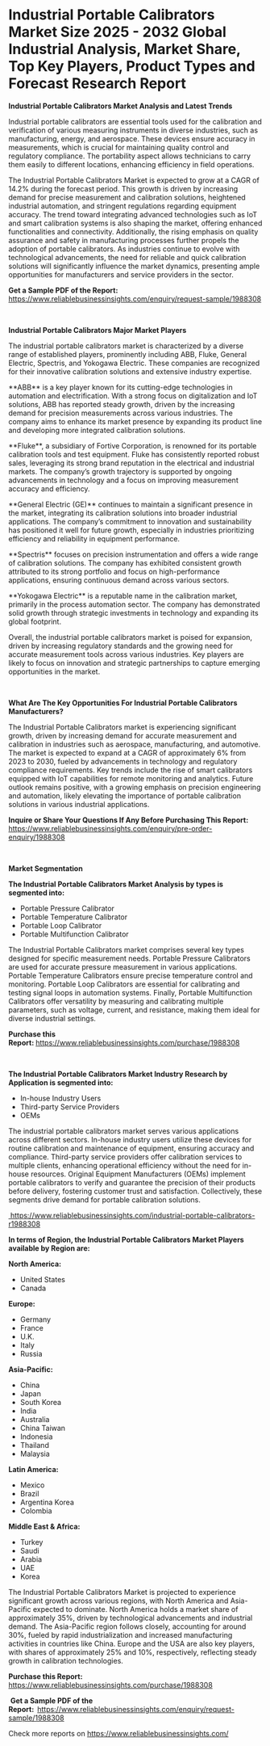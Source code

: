 <p><h1>Industrial Portable Calibrators Market Size 2025 - 2032 Global Industrial Analysis, Market Share, Top Key Players, Product Types and Forecast Research Report</h1></p><p><strong>Industrial Portable Calibrators Market Analysis and Latest Trends</strong></p>
<p><p>Industrial portable calibrators are essential tools used for the calibration and verification of various measuring instruments in diverse industries, such as manufacturing, energy, and aerospace. These devices ensure accuracy in measurements, which is crucial for maintaining quality control and regulatory compliance. The portability aspect allows technicians to carry them easily to different locations, enhancing efficiency in field operations.</p><p>The Industrial Portable Calibrators Market is expected to grow at a CAGR of 14.2% during the forecast period. This growth is driven by increasing demand for precise measurement and calibration solutions, heightened industrial automation, and stringent regulations regarding equipment accuracy. The trend toward integrating advanced technologies such as IoT and smart calibration systems is also shaping the market, offering enhanced functionalities and connectivity. Additionally, the rising emphasis on quality assurance and safety in manufacturing processes further propels the adoption of portable calibrators. As industries continue to evolve with technological advancements, the need for reliable and quick calibration solutions will significantly influence the market dynamics, presenting ample opportunities for manufacturers and service providers in the sector.</p></p>
<p><strong>Get a Sample PDF of the Report:&nbsp;</strong> <a href="https://www.reliablebusinessinsights.com/enquiry/request-sample/1988308?utm_campaign=3273&utm_medium=2&utm_source=Github&utm_content=ia&utm_term=10042025&utm_id=industrial-portable-calibrators">https://www.reliablebusinessinsights.com/enquiry/request-sample/1988308</a></p>
<p>&nbsp;</p>
<p><strong>Industrial Portable Calibrators Major Market Players</strong></p>
<p><p>The industrial portable calibrators market is characterized by a diverse range of established players, prominently including ABB, Fluke, General Electric, Spectris, and Yokogawa Electric. These companies are recognized for their innovative calibration solutions and extensive industry expertise.</p><p>**ABB** is a key player known for its cutting-edge technologies in automation and electrification. With a strong focus on digitalization and IoT solutions, ABB has reported steady growth, driven by the increasing demand for precision measurements across various industries. The company aims to enhance its market presence by expanding its product line and developing more integrated calibration solutions.</p><p>**Fluke**, a subsidiary of Fortive Corporation, is renowned for its portable calibration tools and test equipment. Fluke has consistently reported robust sales, leveraging its strong brand reputation in the electrical and industrial markets. The company’s growth trajectory is supported by ongoing advancements in technology and a focus on improving measurement accuracy and efficiency.</p><p>**General Electric (GE)** continues to maintain a significant presence in the market, integrating its calibration solutions into broader industrial applications. The company’s commitment to innovation and sustainability has positioned it well for future growth, especially in industries prioritizing efficiency and reliability in equipment performance.</p><p>**Spectris** focuses on precision instrumentation and offers a wide range of calibration solutions. The company has exhibited consistent growth attributed to its strong portfolio and focus on high-performance applications, ensuring continuous demand across various sectors.</p><p>**Yokogawa Electric** is a reputable name in the calibration market, primarily in the process automation sector. The company has demonstrated solid growth through strategic investments in technology and expanding its global footprint.</p><p>Overall, the industrial portable calibrators market is poised for expansion, driven by increasing regulatory standards and the growing need for accurate measurement tools across various industries. Key players are likely to focus on innovation and strategic partnerships to capture emerging opportunities in the market.</p></p>
<p>&nbsp;</p>
<p><strong>What Are The Key Opportunities For Industrial Portable Calibrators Manufacturers?</strong></p>
<p><p>The Industrial Portable Calibrators market is experiencing significant growth, driven by increasing demand for accurate measurement and calibration in industries such as aerospace, manufacturing, and automotive. The market is expected to expand at a CAGR of approximately 6% from 2023 to 2030, fueled by advancements in technology and regulatory compliance requirements. Key trends include the rise of smart calibrators equipped with IoT capabilities for remote monitoring and analytics. Future outlook remains positive, with a growing emphasis on precision engineering and automation, likely elevating the importance of portable calibration solutions in various industrial applications.</p></p>
<p><strong>Inquire or Share Your Questions If Any Before Purchasing This Report:</strong> <a href="https://www.reliablebusinessinsights.com/enquiry/pre-order-enquiry/1988308?utm_campaign=3273&utm_medium=2&utm_source=Github&utm_content=ia&utm_term=10042025&utm_id=industrial-portable-calibrators">https://www.reliablebusinessinsights.com/enquiry/pre-order-enquiry/1988308</a></p>
<p>&nbsp;</p>
<p><strong>Market Segmentation</strong></p>
<p><strong>The Industrial Portable Calibrators Market Analysis by types is segmented into:</strong></p>
<p><ul><li>Portable Pressure Calibrator</li><li>Portable Temperature Calibrator</li><li>Portable Loop Calibrator</li><li>Portable Multifunction Calibrator</li></ul></p>
<p><p>The Industrial Portable Calibrators market comprises several key types designed for specific measurement needs. Portable Pressure Calibrators are used for accurate pressure measurement in various applications. Portable Temperature Calibrators ensure precise temperature control and monitoring. Portable Loop Calibrators are essential for calibrating and testing signal loops in automation systems. Finally, Portable Multifunction Calibrators offer versatility by measuring and calibrating multiple parameters, such as voltage, current, and resistance, making them ideal for diverse industrial settings.</p></p>
<p><strong>Purchase this Report:&nbsp;</strong><a href="https://www.reliablebusinessinsights.com/purchase/1988308?utm_campaign=3273&utm_medium=2&utm_source=Github&utm_content=ia&utm_term=10042025&utm_id=industrial-portable-calibrators">https://www.reliablebusinessinsights.com/purchase/1988308</a></p>
<p>&nbsp;</p>
<p><strong>The Industrial Portable Calibrators Market Industry Research by Application is segmented into:</strong></p>
<p><ul><li>In-house Industry Users</li><li>Third-party Service Providers</li><li>OEMs</li></ul></p>
<p><p>The industrial portable calibrators market serves various applications across different sectors. In-house industry users utilize these devices for routine calibration and maintenance of equipment, ensuring accuracy and compliance. Third-party service providers offer calibration services to multiple clients, enhancing operational efficiency without the need for in-house resources. Original Equipment Manufacturers (OEMs) implement portable calibrators to verify and guarantee the precision of their products before delivery, fostering customer trust and satisfaction. Collectively, these segments drive demand for portable calibration solutions.</p></p>
<p><a href="https://www.reliablebusinessinsights.com/industrial-portable-calibrators-r1988308?utm_campaign=3273&utm_medium=2&utm_source=Github&utm_content=ia&utm_term=10042025&utm_id=industrial-portable-calibrators">&nbsp;https://www.reliablebusinessinsights.com/industrial-portable-calibrators-r1988308</a></p>
<p><strong>In terms of Region, the Industrial Portable Calibrators Market Players available by Region are:</strong></p>
<p>
    <p> <strong> North America: </strong>
        <ul>
            <li>United States</li>
            <li>Canada</li>
        </ul>
        </p> 
    <p> <strong> Europe: </strong>
        <ul>
            <li>Germany</li>
            <li>France</li>
            <li>U.K.</li>
            <li>Italy</li>
            <li>Russia</li>
        </ul>
        </p> 
    <p> <strong> Asia-Pacific: </strong>
        <ul>
            <li>China</li>
            <li>Japan</li>
            <li>South Korea</li>
            <li>India</li>
            <li>Australia</li>
            <li>China Taiwan</li>
            <li>Indonesia</li>
            <li>Thailand</li>
            <li>Malaysia</li>
        </ul>
        </p> 
    <p> <strong> Latin America: </strong>
        <ul>
            <li>Mexico</li>
            <li>Brazil</li>
            <li>Argentina Korea</li>
            <li>Colombia</li>
        </ul>
        </p> 
    <p> <strong> Middle East & Africa: </strong>
        <ul>
            <li>Turkey</li>
            <li>Saudi</li>
            <li>Arabia</li>
            <li>UAE</li>
            <li>Korea</li>
        </ul>
    </p>
    </p>
<p><p>The Industrial Portable Calibrators Market is projected to experience significant growth across various regions, with North America and Asia-Pacific expected to dominate. North America holds a market share of approximately 35%, driven by technological advancements and industrial demand. The Asia-Pacific region follows closely, accounting for around 30%, fueled by rapid industrialization and increased manufacturing activities in countries like China. Europe and the USA are also key players, with shares of approximately 25% and 10%, respectively, reflecting steady growth in calibration technologies.</p></p>
<p><strong>Purchase this Report: </strong><a href="https://www.reliablebusinessinsights.com/purchase/1988308?utm_campaign=3273&utm_medium=2&utm_source=Github&utm_content=ia&utm_term=10042025&utm_id=industrial-portable-calibrators">https://www.reliablebusinessinsights.com/purchase/1988308</a></p>
<p>&nbsp;<strong>Get a Sample PDF of the Report:&nbsp;&nbsp;</strong><a href="https://www.reliablebusinessinsights.com/enquiry/request-sample/1988308?utm_campaign=3273&utm_medium=2&utm_source=Github&utm_content=ia&utm_term=10042025&utm_id=industrial-portable-calibrators">https://www.reliablebusinessinsights.com/enquiry/request-sample/1988308</a></p>
<p><strong></strong></p>
<p>Check more reports on <a href="https://www.reliablebusinessinsights.com/?utm_campaign=3273&utm_medium=2&utm_source=Github&utm_content=ia&utm_term=10042025&utm_id=industrial-portable-calibrators">https://www.reliablebusinessinsights.com/</a></p>